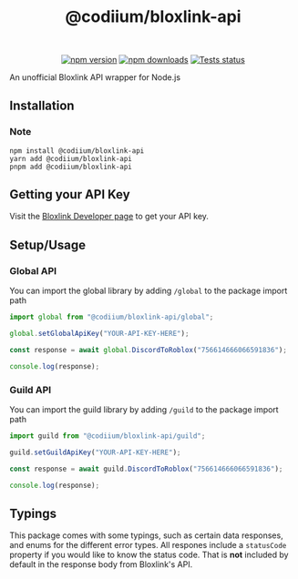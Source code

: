 <h1 align="center"><strong>@codiium/bloxlink-api</strong></h1>
<br />
<div align="center">
  <p>
    <a href="https://www.npmjs.com/package/@codiium/bloxlink-api"><img src="https://img.shields.io/npm/v/@codiium/bloxlink-api.svg?maxAge=3600" alt="npm version" /></a>
    <a href="https://www.npmjs.com/package/@codiium/bloxlink-api"><img src="https://img.shields.io/npm/dt/@codiium/bloxlink-api.svg?maxAge=3600" alt="npm downloads" /></a>
    <a href="https://github.com/fisherjacobc/@codiium/Bloxlink-API/actions"><img src="https://github.com/fisherjacobc/Bloxlink-API/workflows/Tests/badge.svg" alt="Tests status" /></a>
  </p>
</div>

An unofficial Bloxlink API wrapper for Node.js

## Installation

### Note

```
npm install @codiium/bloxlink-api
yarn add @codiium/bloxlink-api
pnpm add @codiium/bloxlink-api
```

## Getting your API Key

Visit the [Bloxlink Developer page](https://www.blox.link/dashboard/developer) to get your API key.

## Setup/Usage

### Global API

You can import the global library by adding `/global` to the package import path

```ts
import global from "@codiium/bloxlink-api/global";

global.setGlobalApiKey("YOUR-API-KEY-HERE");

const response = await global.DiscordToRoblox("756614666066591836");

console.log(response);
```

### Guild API

You can import the guild library by adding `/guild` to the package import path

```ts
import guild from "@codiium/bloxlink-api/guild";

guild.setGuildApiKey("YOUR-API-KEY-HERE");

const response = await guild.DiscordToRoblox("756614666066591836");

console.log(response);
```

## Typings

This package comes with some typings, such as certain data responses, and enums for the different error types. All respones include a `statusCode` property if you would like to know the status code. That is **not** included by default in the response body from Bloxlink's API.
